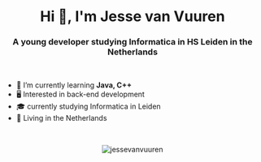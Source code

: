 <h1 align="center">Hi 👋, I'm Jesse van Vuuren</h1>
<h3 align="center">A young developer studying Informatica in HS Leiden in the Netherlands</h3>

<br>

- 🌱 I’m currently learning **Java, C++**
- 🖥️ Interested in back-end development
- 🎓 currently studying Informatica in Leiden
- 🌷 Living in the Netherlands



<br>
<div align="center">

<p><img align="center" src="https://github-readme-stats.vercel.app/api/top-langs?username=jessevanvuuren&show_icons=true&locale=en&layout=compact" alt="jessevanvuuren" /></p>
  
  </div>
